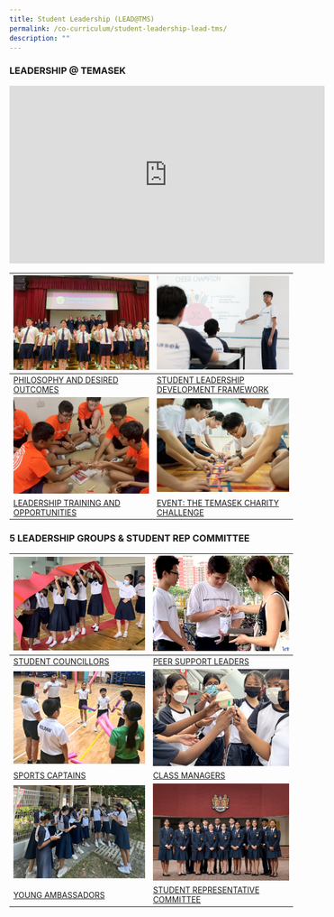 ```yaml
---
title: Student Leadership (LEAD@TMS)
permalink: /co-curriculum/student-leadership-lead-tms/
description: ""
---
```

### LEADERSHIP @ TEMASEK

<iframe allowfullscreen="" allow="accelerometer; autoplay; clipboard-write; encrypted-media; gyroscope; picture-in-picture; web-share" frameborder="0" title="YouTube video player" src="https://www.youtube.com/embed/s3SH-8tZFTg" height="315" width="560"></iframe>

<table class="tg">
<thead>
  <tr>
    <th class="tg-0lax"><img style="width:500px" src="/images/philosophy%20and%20desired%20outcomes.png"></th>
    <th class="tg-0lax"><img style="width:500px" src="/images/student%20leadership%20framework.png"></th>
  </tr>
</thead>
<tbody>
  <tr>
    <td class="tg-0lax"><a href="/student-leadership/philosophy-and-desired-outcomes/">PHILOSOPHY AND DESIRED OUTCOMES</a>
		</td><td class="tg-0lax"><a href="/student-leadership/student-leadership-development-framework/">STUDENT LEADERSHIP DEVELOPMENT FRAMEWORK</a>
  </td></tr>
  <tr>
    <td class="tg-0lax"><img style="width:500px" src="/images/training%20and%20opportunities.png"></td>
    <td class="tg-0lax"><img style="width:500px" src="/images/temasek%20charity%20challenge.png"></td>
  </tr>
  <tr>
		<td class="tg-0lax"><a href="/student-leadership/leadership-training-and-opportunities/">LEADERSHIP TRAINING AND OPPORTUNITIES</a>
		</td><td class="tg-0lax"><a href="/student-leadership/event-the-temasek-charity-challenge/">EVENT: THE TEMASEK CHARITY CHALLENGE</a>
  </td></tr>
</tbody>
</table>

### 5 LEADERSHIP GROUPS &amp; STUDENT REP COMMITTEE

<table class="tg">
<thead>
  <tr>
    <th class="tg-0lax"><img style="width:500px" src="/images/student%20councillors.png"></th>
    <th class="tg-0lax"><img style="width:500px" src="/images/peer%20support%20leaders.png"></th>
  </tr>
</thead>
<tbody>
  <tr>
    <td class="tg-0lax"><a href="/student-leadership/student-councillors/">STUDENT COUNCILLORS</a>
		</td><td class="tg-0lax"><a href="/student-leadership/peer-support-leaders/">PEER SUPPORT LEADERS</a>
  </td></tr>
  <tr>
    <td class="tg-0lax"><img style="width:500px" src="/images/sports%20captain.png"></td>
    <td class="tg-0lax"><img style="width:500px" src="/images/class%20manager.png"></td>
  </tr>
  <tr>
		<td class="tg-0lax"><a href="/student-leadership/sports-captains/">SPORTS CAPTAINS</a>
		</td><td class="tg-0lax"><a href="/student-leadership/class-managers/">CLASS MANAGERS</a>
  </td></tr>
	<tr>
    <td class="tg-0lax"><img style="width:500px" src="/images/young%20ambassadors.png"></td>
    <td class="tg-0lax"><img style="width:500px" src="/images/student%20representative%20committee.png"></td>
  </tr>
  <tr>
		<td class="tg-0lax"><a href="/student-leadership/young-ambassadors/">YOUNG AMBASSADORS</a>
		</td><td class="tg-0lax"><a href="/student-leadership/student-representative-committee/">STUDENT REPRESENTATIVE COMMITTEE</a>
  </td></tr>
</tbody>
</table>